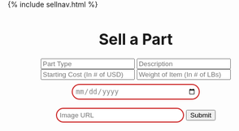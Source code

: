 <html lang="en">
  <head>
    <meta charset="UTF-8" />
    <meta http-equiv="X-UA-Compatible" content="IE=edge" />
    <meta name="viewport" content="width=device-width, initial-scale=1.0" />
    <title>Sell a Part</title>
  </head>

  <body>
  
<div id="title" style="margin-top: -50px">
{% include sellnav.html %}
</div>
    <h1 style="text-align: center; font-size: 30px">
    Sell a Part
    </h1>
 <div style="margin: 0 auto; text-align: center">
    <input type="text" id="partType" name="partType" placeholder="Part Type">
    <input type="text" id="description" name="description" placeholder="Description">
    <input type="text" id="initialCost" name="initialCost" placeholder="Starting Cost (In # of USD)">
    <input type="text" id="weight" name="weight" placeholder="Weight of Item (In # of LBs)">
    <input type="date" id="endDate" name="endDate" placeholder="MM-dd-yyyy" style="width: 50%;
  padding: 5px 5px;
  margin: 8px 0;
  box-sizing: border-box;
  border: 2px solid #CD2A2A;
  border-radius: 40px;
  color: gray;">
    <input type="url" id="imageUrl" name="imageUrl" placeholder="Image URL" style="width: 50%;
  padding: 5px 5px;
  margin: 8px 0;
  box-sizing: border-box;
  border: 2px solid #CD2A2A;
  border-radius: 40px;
  color: gray;">
    <button type="submit" onclick="formSubmit()">Submit</button>
    <br>
</div>

<script type="text/javascript">
    function formSubmit() {
        let partType = document.getElementById("partType").value;
        let description = document.getElementById("description").value;
        let initialCost = document.getElementById("initialCost").value;
        let currentCost = initialCost;
        let endDate = document.getElementById("endDate").value;
        let weight = document.getElementById("weight").value;
        let imageUrl = document.getElementById("imageUrl").value;


        fetch(
          `https://f1-backend.aadit.dev/api/item/newItem?partType=${partType}&description=${description}&currentCost=${currentCost}&initialCost=${initialCost}&endDate=${endDate}&imageUrl=${imageUrl}&weight=${weight}`,{method: "POST", mode: 'cors',cache: 'no-cache', credentials: 'include', headers: {'Content-Type': "application/json"}}
        )
          .then(response => response.text())
  .then(result => {
    console.log(result);
    if (result == `${partType} listed successfully!`) {
      alert("Part Listed Successfully!");
      window.location.href = "https://aaditgupta21.github.io/reunion/sellnav/listings";
    } else {
      alert("Error");
    }
  })
  .catch(error => console.log('error', error));

    }
</script>

